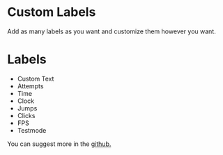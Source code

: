 # Custom Labels

Add as <cl>many labels</c> as you want and <cg>customize</c> them however you want.

# Labels

* Custom Text
* Attempts
* Time
* Clock
* Jumps
* Clicks
* FPS
* Testmode

You can suggest more in the [github.](https://github.com/ZiLko/Custom_Labels)
